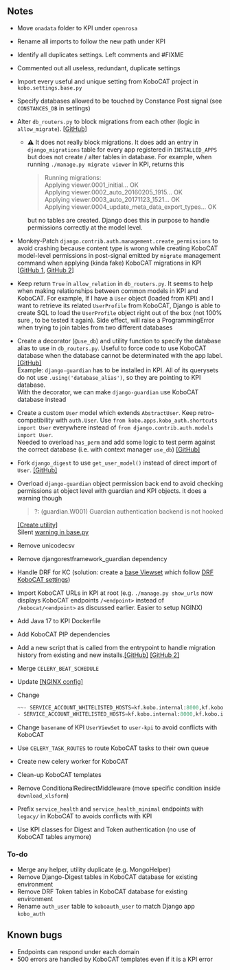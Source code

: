 ## Notes

- Move `onadata` folder to KPI under `openrosa`
- Rename all imports to follow the new path under KPI
- Identify all duplicates settings. Left comments and #FIXME
- Commented out all useless, redundant, duplicate settings
- Import every useful and unique setting from KoboCAT project in `kobo.settings.base.py`
- Specify databases allowed to be touched by Constance Post signal (see  `CONSTANCES_DB` in settings)
- Alter `db_routers.py` to block migrations from each other (logic in `allow_migrate`).  [[GitHub](https://github.com/kobotoolbox/kpi/blob/e24b4e759ce460e8017b080d7ed7ecc075518933/kpi/db_routers.py)]
    - ⚠️ It does not really block migrations. It does add an entry in `django_migrations` table for every app registered in `INSTALLED_APPS` but does not create / alter tables in database.
    For example, when running `./manage.py migrate viewer` in KPI, returns this

        > Running migrations:\
        Applying viewer.0001_initial... OK\
        Applying viewer.0002_auto_20160205_1915... OK\
        Applying viewer.0003_auto_20171123_1521... OK\
        Applying viewer.0004_update_meta_data_export_types... OK
        >

        but no tables are created.
        Django does this in purpose to handle permissions correctly at the model level.

- Monkey-Patch `django.contrib.auth.management.create_permissions` to avoid crashing because content type is wrong while creating KoboCAT model-level permissions in post-signal emitted by `migrate` management command when applying (kinda fake) KoboCAT migrations in KPI [[GitHub 1](https://github.com/kobotoolbox/kpi/blob/d9858876dc8f7c0c153c06c3fcc5f0fd2a551ff3/kobo/apps/__init__.py#L5), [GitHub 2](https://github.com/kobotoolbox/kpi/blob/d9858876dc8f7c0c153c06c3fcc5f0fd2a551ff3/kpi/utils/monkey_patching.py)]
- Keep return `True` in `allow_relation` in `db_routers.py`. It seems to help when making relationships between common models in KPI and KoboCAT. For example, If I have a `User` object (loaded from KPI) and I want to retrieve its related `UserProfile` from KoboCAT, Django is able to create SQL to load the `UserProfile` object right out of the box (not 100% sure , to be tested it again). Side effect, will raise a ProgrammingError when trying to join tables from two different databases
- Create a decorator (`@use_db`) and utility function to specify the database alias to use in `db_routers.py`. Useful to force code to use KoboCAT database when the database cannot be determinated with the app label. [[GitHub]](https://github.com/kobotoolbox/kpi/blob/30a0ad0d62bd235fd006390a5a22585f98cae930/kpi/utils/database.py)\
  Example: `django-guardian` has to be installed in KPI. All of its querysets do not use `.using('database_alias')`, so they are pointing to KPI database.\
  With the decorator, we can make `django-guardian` use KoboCAT database instead
- Create a custom `User` model which extends `AbstractUser`. Keep retro-compatibility  with `auth.User`. Use `from kobo.apps.kobo_auth.shortcuts import User` everywhere instead of `from django.contrib.auth.models import User`.\
  Needed to overload `has_perm` and add some logic to test perm against the correct database (i.e. with context manager `use_db`) [[GitHub]](https://github.com/kobotoolbox/kpi/blob/d9ff55657760540c5c7d5cf636770fb1a1b0e1a3/kobo/apps/kobo_auth/models.py)
- Fork `django_digest` to use `get_user_model()` instead of direct import of `User`. [[GitHub]](https://github.com/kobotoolbox/django-digest)
- Overload `django-guardian` object permission back end to avoid checking permissions at object level with guardian and KPI objects. it does a warning though

    > ?: (guardian.W001) Guardian authentication backend is not hooked
    >

    [[Create utility]](https://github.com/kobotoolbox/kpi/blob/263df4ed111222cd464149c265c5323545b60437/kobo/apps/openrosa/libs/utils/guardian.py)\
    Silent [warning in base.py](https://github.com/kobotoolbox/kpi/blob/c1ffd8a6d3343ce52672baffa27c0746f80879d1/kobo/settings/base.py#L1756)

- Remove unicodecsv
- Remove djangorestframework_guardian dependency
- Handle DRF for KC (solution: create a [base Viewset](https://github.com/kobotoolbox/kpi/blob/30a0ad0d62bd235fd006390a5a22585f98cae930/kobo/apps/openrosa/apps/api/utils/rest_framework/views.py) which follow [DRF KoboCAT settings](https://github.com/kobotoolbox/kpi/blob/c1ffd8a6d3343ce52672baffa27c0746f80879d1/kobo/settings/base.py#L921))
- Import KoboCAT URLs in KPI at root (e.g. `./manage.py show_urls` now displays KoboCAT endpoints `/<endpoint>` instead of `/kobocat/<endpoint>`  as discussed  earlier. Easier to setup NGINX)
- Add Java 17 to KPI Dockerfile
- Add KoboCAT PIP dependencies
- Add a new script that is called from the entrypoint to handle migration history from existing and new installs.[[GitHub]](https://github.com/kobotoolbox/kpi/blob/47a9be5aa20c2ab2c6347599d74f04b9ea196b05/docker/entrypoint.sh#L39) [[GitHub 2]](https://github.com/kobotoolbox/kpi/blob/b4aba7b7be182b6fdd8e6ad61be7e8b1d1ebd1d5/scripts/fix_migrations_for_kobocat_django_app.py)
- Merge `CELERY_BEAT_SCHEDULE`
- Update [[NGINX config]](https://github.com/kobotoolbox/kobo-docker/blob/f193eb2f29eaf35d47c1ce0f77c11d78721b70fd/nginx/kobo-docker-scripts/templates/nginx_site_default.conf.tmpl)
- Change

    ```python
    ~~- SERVICE_ACCOUNT_WHITELISTED_HOSTS=kf.kobo.internal:8000,kf.kobo.internal~~
    - SERVICE_ACCOUNT_WHITELISTED_HOSTS=kf.kobo.internal:8000,kf.kobo.internal,kc.kobo.internal:8001,kc.kobo.internal
    ```


- Change `basename` of KPI `UserViewSet` to `user-kpi` to avoid conflicts with KoboCAT
- Use `CELERY_TASK_ROUTES` to route KoboCAT tasks to their own queue
- Create new celery worker for KoboCAT
- Clean-up KoboCAT templates
- Remove ConditionalRedirectMiddleware (move specific condition inside `download_xlsform`)
- Prefix `service_health` and `service_health_minimal` endpoints with `legacy/` in KoboCAT to avoids conflicts with KPI
- Use KPI classes for Digest and Token authentication (no use of KoboCAT tables anymore)

### To-do

- Merge any helper, utility duplicate (e.g. MongoHelper)
- Remove Django-Digest tables in KoboCAT database for existing environment
- Remove DRF Token tables in KoboCAT database for existing environment
- Rename `auth_user` table to `koboauth_user` to match Django app `kobo_auth`


## Known bugs
- Endpoints can respond under each domain
- 500 errors are handled by KoboCAT templates even if it is a KPI error
